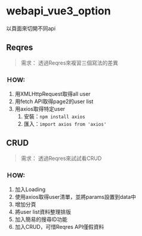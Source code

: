 # webapi_vue3_option
以頁面來切開不同api

## Reqres
> 需求： 透過Reqres來複習三個寫法的差異
### ＨOW:
1. 用XMLHttpRequest取得all user
2. 用fetch API取得page2的user list
3. 用axios取得特定user
    1. 安裝：`npm install axios`
    2. 匯入：`import axios from 'axios'`

## CRUD
> 需求： 透過Reqres來試試看CRUD
### ＨOW:
1. 加入Loading
2. 使用axios取得user清單，並將params設置到data中
3. 增加分頁
4. 將user list資料整理排版
5. 加入簡易的搜尋ID功能
6. 加入CRUD，可惜Reqres API僅假資料